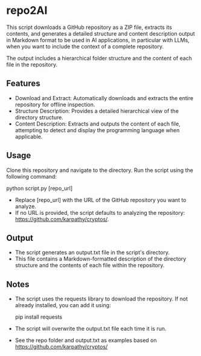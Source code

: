 # repo2AI

This script downloads a GitHub repository as a ZIP file, extracts its contents, and generates a detailed structure and content description output in Markdown format to be used in AI applications, in particular with LLMs, when you want to include the context of a complete repository. 

The output includes a hierarchical folder structure and the content of each file in the repository.

## Features

- Download and Extract: Automatically downloads and extracts the entire repository for offline inspection.
- Structure Description: Provides a detailed hierarchical view of the directory structure.
- Content Description: Extracts and outputs the content of each file, attempting to detect and display the programming language when applicable.

## Usage

Clone this repository and navigate to the directory. Run the script using the following command:

python script.py [repo_url]

- Replace [repo_url] with the URL of the GitHub repository you want to analyze.
- If no URL is provided, the script defaults to analyzing the repository: https://github.com/karpathy/cryptos/.

## Output

- The script generates an output.txt file in the script's directory.
- This file contains a Markdown-formatted description of the directory structure and the contents of each file within the repository.

## Notes

- The script uses the requests library to download the repository. If not already installed, you can add it using:

  pip install requests

- The script will overwrite the output.txt file each time it is run.
- See the repo folder and output.txt as examples based on https://github.com/karpathy/cryptos/

